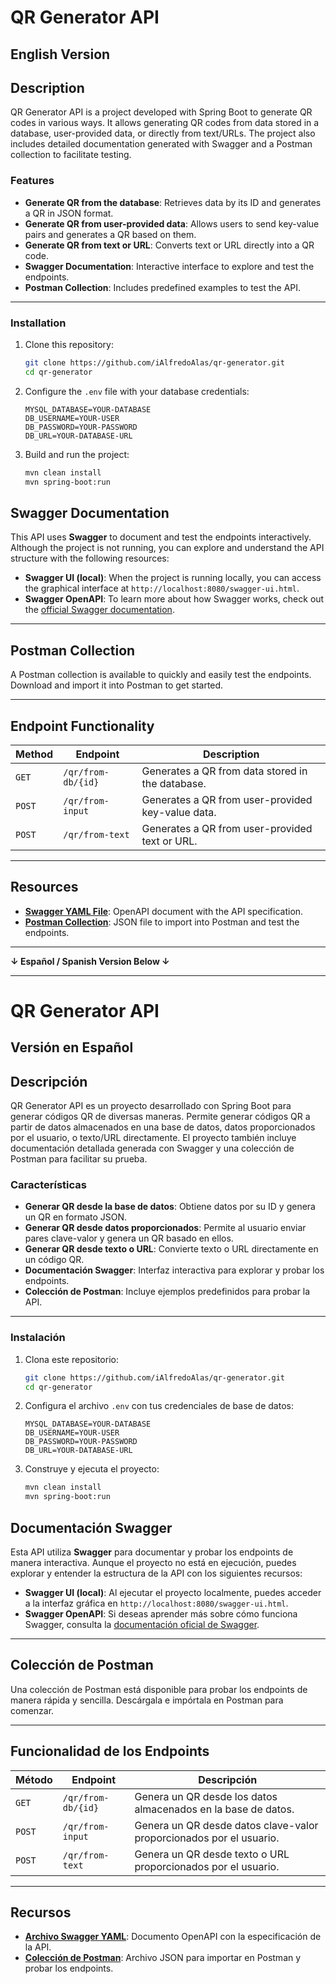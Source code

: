 # QR Generator API

## English Version

## Description

QR Generator API is a project developed with Spring Boot to generate QR codes in various ways. It allows generating QR codes from data stored in a database, user-provided data, or directly from text/URLs. The project also includes detailed documentation generated with Swagger and a Postman collection to facilitate testing.

### Features

- **Generate QR from the database**: Retrieves data by its ID and generates a QR in JSON format.
- **Generate QR from user-provided data**: Allows users to send key-value pairs and generates a QR based on them.
- **Generate QR from text or URL**: Converts text or URL directly into a QR code.
- **Swagger Documentation**: Interactive interface to explore and test the endpoints.
- **Postman Collection**: Includes predefined examples to test the API.

---

### Installation

1. Clone this repository:
   ```bash
   git clone https://github.com/iAlfredoAlas/qr-generator.git
   cd qr-generator

2. Configure the `.env` file with your database credentials:

   ```env
   MYSQL_DATABASE=YOUR-DATABASE
   DB_USERNAME=YOUR-USER
   DB_PASSWORD=YOUR-PASSWORD
   DB_URL=YOUR-DATABASE-URL

3. Build and run the project:

   ```bash
   mvn clean install
   mvn spring-boot:run

## Swagger Documentation

This API uses **Swagger** to document and test the endpoints interactively. Although the project is not running, you can explore and understand the API structure with the following resources:

- **Swagger UI (local)**: When the project is running locally, you can access the graphical interface at `http://localhost:8080/swagger-ui.html`.
- **Swagger OpenAPI**: To learn more about how Swagger works, check out the [official Swagger documentation](https://swagger.io/docs/).

---

## Postman Collection

A Postman collection is available to quickly and easily test the endpoints. Download and import it into Postman to get started.

---

## Endpoint Functionality

| **Method** | **Endpoint**       | **Description**                          |
|------------|--------------------|------------------------------------------|
| `GET`      | `/qr/from-db/{id}` | Generates a QR from data stored in the database. |
| `POST`     | `/qr/from-input`   | Generates a QR from user-provided key-value data. |
| `POST`     | `/qr/from-text`    | Generates a QR from user-provided text or URL.    |

---

## Resources

- **[Swagger YAML File](resources/api-docs.yaml)**: OpenAPI document with the API specification.
- **[Postman Collection](resources/qr-generator.postman_collection.json)**: JSON file to import into Postman and test the endpoints.

---

**↓ Español / Spanish Version Below ↓**

---

# QR Generator API

## Versión en Español

## Descripción

QR Generator API es un proyecto desarrollado con Spring Boot para generar códigos QR de diversas maneras. Permite generar códigos QR a partir de datos almacenados en una base de datos, datos proporcionados por el usuario, o texto/URL directamente. El proyecto también incluye documentación detallada generada con Swagger y una colección de Postman para facilitar su prueba.

### Características

- **Generar QR desde la base de datos**: Obtiene datos por su ID y genera un QR en formato JSON.
- **Generar QR desde datos proporcionados**: Permite al usuario enviar pares clave-valor y genera un QR basado en ellos.
- **Generar QR desde texto o URL**: Convierte texto o URL directamente en un código QR.
- **Documentación Swagger**: Interfaz interactiva para explorar y probar los endpoints.
- **Colección de Postman**: Incluye ejemplos predefinidos para probar la API.

---

### Instalación

1. Clona este repositorio:
   ```bash
   git clone https://github.com/iAlfredoAlas/qr-generator.git
   cd qr-generator
   
2. Configura el archivo `.env` con tus credenciales de base de datos:

   ```env
   MYSQL_DATABASE=YOUR-DATABASE
   DB_USERNAME=YOUR-USER
   DB_PASSWORD=YOUR-PASSWORD
   DB_URL=YOUR-DATABASE-URL

3. Construye y ejecuta el proyecto:

   ```bash
   mvn clean install
   mvn spring-boot:run


## Documentación Swagger

Esta API utiliza **Swagger** para documentar y probar los endpoints de manera interactiva. Aunque el proyecto no está en ejecución, puedes explorar y entender la estructura de la API con los siguientes recursos:

- **Swagger UI (local)**: Al ejecutar el proyecto localmente, puedes acceder a la interfaz gráfica en `http://localhost:8080/swagger-ui.html`.
- **Swagger OpenAPI**: Si deseas aprender más sobre cómo funciona Swagger, consulta la [documentación oficial de Swagger](https://swagger.io/docs/).

---

## Colección de Postman

Una colección de Postman está disponible para probar los endpoints de manera rápida y sencilla. Descárgala e impórtala en Postman para comenzar.

---

## Funcionalidad de los Endpoints

| **Método** | **Endpoint**       | **Descripción**                                                           |
|------------|--------------------|---------------------------------------------------------------------------|
| `GET`      | `/qr/from-db/{id}` | Genera un QR desde los datos almacenados en la base de datos.             |
| `POST`     | `/qr/from-input`   | Genera un QR desde datos clave-valor proporcionados por el usuario.       |
| `POST`     | `/qr/from-text`    | Genera un QR desde texto o URL proporcionados por el usuario.             |

---

## Recursos

- **[Archivo Swagger YAML](resources/api-docs.yaml)**: Documento OpenAPI con la especificación de la API.
- **[Colección de Postman](resources/qr-generator.postman_collection.json)**: Archivo JSON para importar en Postman y probar los endpoints.
